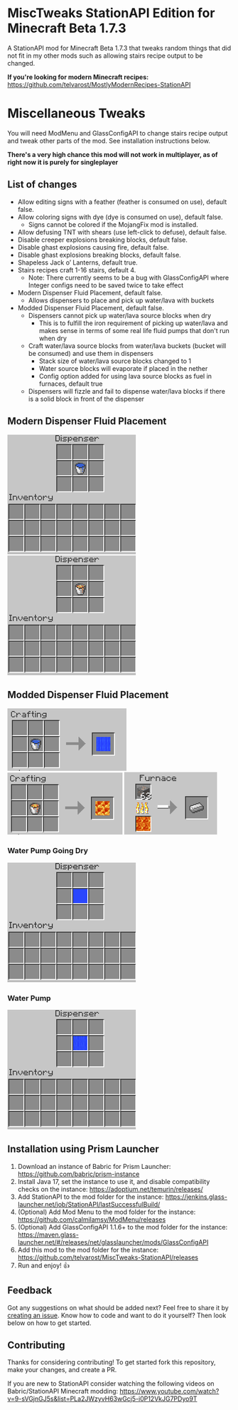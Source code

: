 # MiscTweaks StationAPI Edition for Minecraft Beta 1.7.3

A StationAPI mod for Minecraft Beta 1.7.3 that tweaks random things that did not fit in my other mods such as allowing stairs recipe output to be changed.

**If you're looking for modern Minecraft recipes:** https://github.com/telvarost/MostlyModernRecipes-StationAPI

# Miscellaneous Tweaks

You will need ModMenu and GlassConfigAPI to change stairs recipe output and tweak other parts of the mod. See installation instructions below.

**There's a very high chance this mod will not work in multiplayer, as of right now it is purely for singleplayer**

## List of changes

* Allow editing signs with a feather (feather is consumed on use), default false.
* Allow coloring signs with dye (dye is consumed on use), default false.
  * Signs cannot be colored if the MojangFix mod is installed.
* Allow defusing TNT with shears (use left-click to defuse), default false.
* Disable creeper explosions breaking blocks, default false.
* Disable ghast explosions causing fire, default false.
* Disable ghast explosions breaking blocks, default false.
* Shapeless Jack o’ Lanterns, default true.
* Stairs recipes craft 1-16 stairs, default 4.
  * Note: There currently seems to be a bug with GlassConfigAPI where Integer configs need to be saved twice to take effect
* Modern Dispenser Fluid Placement, default false.
  * Allows dispensers to place and pick up water/lava with buckets
* Modded Dispenser Fluid Placement, default false.
  * Dispensers cannot pick up water/lava source blocks when dry
    * This is to fulfill the iron requirement of picking up water/lava and makes sense in terms of some real life fluid pumps that don't run when dry
  * Craft water/lava source blocks from water/lava buckets (bucket will be consumed) and use them in dispensers
    * Stack size of water/lava source blocks changed to 1
    * Water source blocks will evaporate if placed in the nether
    * Config option added for using lava source blocks as fuel in furnaces, default true
  * Dispensers will fizzle and fail to dispense water/lava blocks if there is a solid block in front of the dispenser

## Modern Dispenser Fluid Placement

![modern dispenser water](https://github.com/telvarost/MiscTweaks-StationAPI/blob/main/images/ModernDispenserWater.gif)
![modern dispenser lava](https://github.com/telvarost/MiscTweaks-StationAPI/blob/main/images/ModernDispenserLava.gif)

## Modded Dispenser Fluid Placement

![water block recipe](https://github.com/telvarost/MiscTweaks-StationAPI/blob/main/images/WaterBlockRecipe.PNG)
![lava block recipe](https://github.com/telvarost/MiscTweaks-StationAPI/blob/main/images/LavaBlockRecipe.PNG)
![lava block as fuel source](https://github.com/telvarost/MiscTweaks-StationAPI/blob/main/images/LavaBlockAsFuelSource.PNG)
### Water Pump Going Dry
![modded dispenser pump dry](https://github.com/telvarost/MiscTweaks-StationAPI/blob/main/images/ModdedDispenserWaterPumpDry.gif)
### Water Pump
![modded dispenser pump](https://github.com/telvarost/MiscTweaks-StationAPI/blob/main/images/ModdedDispenserWaterPump.gif)

## Installation using Prism Launcher

1. Download an instance of Babric for Prism Launcher: https://github.com/babric/prism-instance
2. Install Java 17, set the instance to use it, and disable compatibility checks on the instance: https://adoptium.net/temurin/releases/
3. Add StationAPI to the mod folder for the instance: https://jenkins.glass-launcher.net/job/StationAPI/lastSuccessfulBuild/
4. (Optional) Add Mod Menu to the mod folder for the instance: https://github.com/calmilamsy/ModMenu/releases
5. (Optional) Add GlassConfigAPI 1.1.6+ to the mod folder for the instance: https://maven.glass-launcher.net/#/releases/net/glasslauncher/mods/GlassConfigAPI
6. Add this mod to the mod folder for the instance: https://github.com/telvarost/MiscTweaks-StationAPI/releases
7. Run and enjoy! 👍

## Feedback

Got any suggestions on what should be added next? Feel free to share it by [creating an issue](https://github.com/telvarost/MiscTweaks-StationAPI/issues/new). Know how to code and want to do it yourself? Then look below on how to get started.

## Contributing

Thanks for considering contributing! To get started fork this repository, make your changes, and create a PR. 

If you are new to StationAPI consider watching the following videos on Babric/StationAPI Minecraft modding: https://www.youtube.com/watch?v=9-sVGjnGJ5s&list=PLa2JWzyvH63wGcj5-i0P12VkJG7PDyo9T
